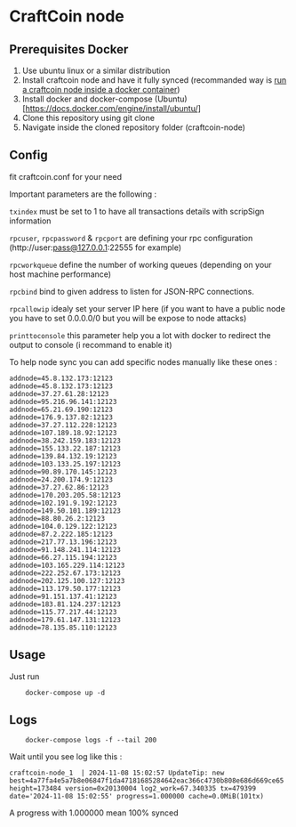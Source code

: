 # CraftCoin node

## Prerequisites Docker
1. Use ubuntu linux or a similar distribution
2. Install craftcoin node and have it fully synced (recommanded way is [run a craftcoin node inside a docker container](https://github.com/toregua/craftcoin-node))
3. Install docker and docker-compose (Ubuntu)[https://docs.docker.com/engine/install/ubuntu/]
4. Clone this repository using git clone
5. Navigate inside the cloned repository folder (craftcoin-node)

## Config
fit craftcoin.conf for your need

Important parameters are the following : 

`txindex` must be set to 1 to have all transactions details with scripSign information

`rpcuser`, `rpcpassword` & `rpcport` are defining your rpc configuration (http://user:pass@127.0.0.1:22555 for example)

`rpcworkqueue` define the number of working queues (depending on your host machine performance)

`rpcbind` bind to given address to listen for JSON-RPC connections.

`rpcallowip` idealy set your server IP here (if you want to have a public node you have to set 0.0.0.0/0 but you will be expose to node attacks)

`printtoconsole` this parameter help you a lot with docker to redirect the output to console (i recommand to enable it)

To help node sync you can add specific nodes manually like these ones : 

```shell
addnode=45.8.132.173:12123
addnode=45.8.132.173:12123
addnode=37.27.61.28:12123
addnode=95.216.96.141:12123
addnode=65.21.69.190:12123
addnode=176.9.137.82:12123
addnode=37.27.112.228:12123
addnode=107.189.18.92:12123
addnode=38.242.159.183:12123
addnode=155.133.22.187:12123
addnode=139.84.132.19:12123
addnode=103.133.25.197:12123
addnode=90.89.170.145:12123
addnode=24.200.174.9:12123
addnode=37.27.62.86:12123
addnode=170.203.205.58:12123
addnode=102.191.9.192:12123
addnode=149.50.101.189:12123
addnode=88.80.26.2:12123
addnode=104.0.129.122:12123
addnode=87.2.222.185:12123
addnode=217.77.13.196:12123
addnode=91.148.241.114:12123
addnode=66.27.115.194:12123
addnode=103.165.229.114:12123
addnode=222.252.67.173:12123
addnode=202.125.100.127:12123
addnode=113.179.50.177:12123
addnode=91.151.137.41:12123
addnode=183.81.124.237:12123
addnode=115.77.217.44:12123
addnode=179.61.147.131:12123
addnode=78.135.85.110:12123
```

## Usage
Just run

```shell
    docker-compose up -d
```
## Logs
```shell
    docker-compose logs -f --tail 200
```

Wait until you see log like this : 
```shell
craftcoin-node_1  | 2024-11-08 15:02:57 UpdateTip: new best=4a77fa4e5a7b8e06847f1da47181685284642eac366c4730b808e686d669ce65 height=173484 version=0x20130004 log2_work=67.340335 tx=479399 date='2024-11-08 15:02:55' progress=1.000000 cache=0.0MiB(101tx)
```

A progress with 1.000000 mean 100% synced